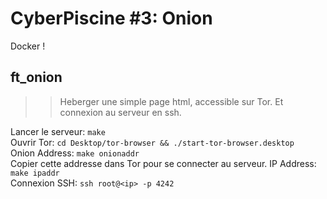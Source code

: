 # CyberPiscine #3: Onion

Docker !

## ft_onion
>> Heberger une simple page html, accessible sur Tor. Et connexion au serveur en ssh.

Lancer le serveur: `make`<br>
Ouvrir Tor: `cd Desktop/tor-browser && ./start-tor-browser.desktop`<br>
Onion Address: `make onionaddr`<br>
Copier cette addresse dans Tor pour se connecter au serveur.
IP Address: `make ipaddr`<br>
Connexion SSH: `ssh root@<ip> -p 4242`<br>
